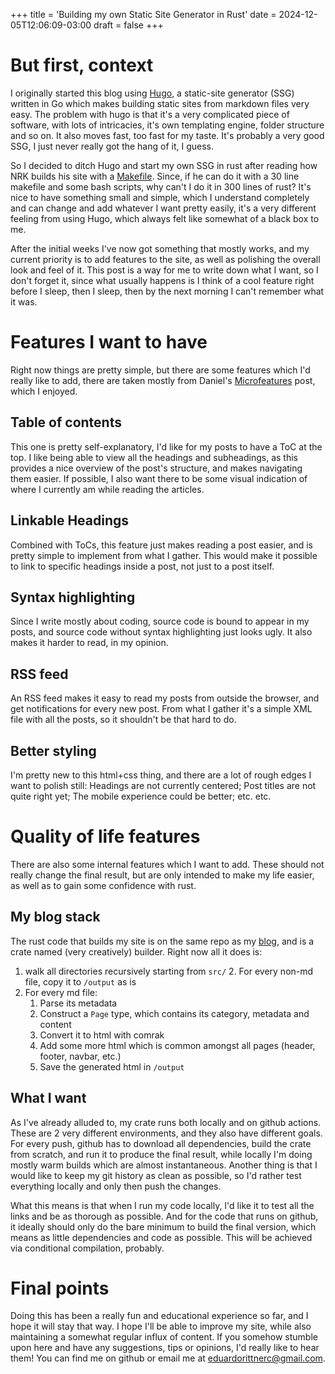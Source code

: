 +++
title = 'Building my own Static Site Generator in Rust'
date = 2024-12-05T12:06:09-03:00
draft = false
+++

# But first, context

I originally started this blog using [Hugo](https://gohugo.io/), a static-site generator (SSG) written in Go which makes building static sites from markdown files very easy. The problem with hugo is that it's a very complicated piece of software, with lots of intricacies, it's own templating engine, folder structure and so on. It also moves fast, too fast for my taste. It's probably a very good SSG, I just never really got the hang of it, I guess.

So I decided to ditch Hugo and start my own SSG in rust after reading how NRK builds his site with a [Makefile](https://nrk.neocities.org/articles/site-open-source). Since, if he can do it with a 30 line makefile and some bash scripts, why can't I do it in 300 lines of rust? It's nice to have something small and simple, which I understand completely and can change and add whatever I want pretty easily, it's a very different feeling from using Hugo, which always felt like somewhat of a black box to me.

After the initial weeks I've now got something that mostly works, and my current priority is to add features to the site, as well as polishing the overall look and feel of it. This post is a way for me to write down what I want, so I don't forget it, since what usually happens is I think of a cool feature right before I sleep, then I sleep, then by the next morning I can't remember what it was.

# Features I want to have

Right now things are pretty simple, but there are some features which I'd really like to add, there are taken mostly from Daniel's [Microfeatures](https://danilafe.com/blog/blog_microfeatures/) post, which I enjoyed.

## Table of contents

This one is pretty self-explanatory, I'd like for my posts to have a ToC at the top. I like being able to view all the headings and subheadings, as this provides a nice overview of the post's structure, and makes navigating them easier. If possible, I also want there to be some visual indication of where I currently am while reading the articles.

## Linkable Headings

Combined with ToCs, this feature just makes reading a post easier, and is pretty simple to implement from what I gather. This would make it possible to link to specific headings inside a post, not just to a post itself.

## Syntax highlighting

Since I write mostly about coding, source code is bound to appear in my posts, and source code without syntax highlighting just looks ugly. It also makes it harder to read, in my opinion.

## RSS feed

An RSS feed makes it easy to read my posts from outside the browser, and get notifications for every new post. From what I gather it's a simple XML file with all the posts, so it shouldn't be that hard to do.

## Better styling

I'm pretty new to this html+css thing, and there are a lot of rough edges I want to polish still: Headings are not currently centered; Post titles are not quite right yet; The mobile experience could be better; etc. etc.

# Quality of life features

There are also some internal features which I want to add. These should not really change the final result, but are only intended to make my life easier, as well as to gain some confidence with rust.

## My blog stack

The rust code that builds my site is on the same repo as my [blog](https://github.com/eduardorittner/eduardorittner.github.io), and is a crate named (very creatively) builder. Right now all it does is:

1. walk all directories recursively starting from `src/` 2. For every non-md file, copy it to `/output` as is
3. For every md file:
    1. Parse its metadata
    2. Construct a `Page` type, which contains its category, metadata and content
    3. Convert it to html with comrak
    4. Add some more html which is common amongst all pages (header, footer, navbar, etc.)
    5. Save the generated html in `/output`

## What I want

As I've already alluded to, my crate runs both locally and on github actions. These are 2 very different environments, and they also have different goals. For every push, github has to download all dependencies, build the crate from scratch, and run it to produce the final result, while locally I'm doing mostly warm builds which are almost instantaneous. Another thing is that I would like to keep my git history as clean as possible, so I'd rather test everything locally and only then push the changes.

What this means is that when I run my code locally, I'd like it to test all the links and be as thorough as possible. And for the code that runs on github, it ideally should only do the bare minimum to build the final version, which means as little dependencies and code as possible. This will be achieved via conditional compilation, probably.

# Final points

Doing this has been a really fun and educational experience so far, and I hope it will stay that way. I hope I'll be able to improve my site, while also maintaining a somewhat regular influx of content. If you somehow stumble upon here and have any suggestions, tips or opinions, I'd really like to hear them! You can find me on github or email me at eduardorittnerc@gmail.com.

